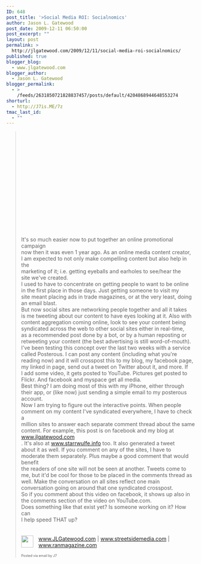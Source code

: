 ```yaml
---
ID: 648
post_title: '>Social Media ROI: Socialnomics'
author: Jason L. Gatewood
post_date: 2009-12-11 06:50:00
post_excerpt: ""
layout: post
permalink: >
  http://jlgatewood.com/2009/12/11/social-media-roi-socialnomics/
published: true
blogger_blog:
  - www.jlgatewood.com
blogger_author:
  - Jason L. Gatewood
blogger_permalink:
  - >
    /feeds/2631850721828837457/posts/default/4204868944648553274
shorturl:
  - http://J7is.ME/7z
tmac_last_id:
  - ""
---
```

><object height="280" width="400"><param name="movie" value="http://www.youtube.com/v/ypmfs3z8esI&hl=en&fs=1" /><param name="wmode" value="window" /><param name="allowFullScreen" value="true" /><param name="allowscriptaccess" value="always" /><embed src="http://www.youtube.com/v/ypmfs3z8esI&hl=en&fs=1" type="application/x-shockwave-flash" allowfullscreen="true" allowscriptaccess="always" height="280" wmode="window" width="400"></embed></object><br />It's so much easier now to put together an online promotional campaign <br />now then it was even 1 year ago. As an online media content creator, <br />I am expected to not only make compelling content but also help in the <br />marketing of it; i.e. getting eyeballs and earholes to see/hear the <br />site we've created. <br />I used to have to concentrate on getting people to want to be online <br />in the first place in those days. Just getting someone to visit my <br />site meant placing ads in trade magazines, or at the very least, doing <br />an email blast. <br />But now social sites are networking people together and all it takes <br />is me tweeting about our content to have eyes looking at it. Also with <br />content aggregation coming online, look to see your content being <br />syndicated across the web to other social sites either in real-time, <br />as a recommended post done by a bot, or by a human reposting or <br />retweeting your content (the best advertising is still word-of-mouth). <br />I've been testing this concept over the last two weeks with a service <br />called Posterous. I can post any content (including what you're <br />reading now) and it will crosspost this to my blog, my facebook page, <br />my linked in page, send out a tweet on Twitter about it, and more. If <br />I add some video, it gets posted to YouTube. Pictures get posted to <br />Flickr. And facebook and myspace get all media. <br />Best thing? I am doing most of this with my iPhone, either through <br />their app, or (like now) just sending a simple email to my posterous <br />account. <br />Now I am trying to figure out the interactive points. When people <br />comment on my content I've syndicated everywhere, I have to check a <br />million sites to answer each separate comment thread about the same <br />content. For example, this post is on facebook and my blog at <br /><a href="http://www.jlgatewood.com/">www.jlgatewood.com</a> <br />. It's also at www.starrwulfe.info too. It also generated a tweet <br />about it as well. If you comment on any of the sites, I have to <br />moderate them separately. Plus maybe a good comment that would benefit <br />the readers of one site will not be seen at another. Tweets come to <br />me, but it'd be cool for those to be placed in the comments thread as <br />well. Make the conversation on all sites reflect one main <br />conversation going on around that one syndicated crosspost. <br />So if you comment about this video on facebook, it shows up also in <br />the comments section of the video on YouTube.com. <br />Does something like that exist yet? Is someone working on it? How can <br />I help speed THAT up?<br /><br /><br /><a href="http://www.jlgatewood.com/wp-content/uploads/2012/01/avatar32.jpg" style="clear: left; float: left; margin-bottom: 1em; margin-right: 1em;"><img border="0" height="32" src="http://www.jlgatewood.com/wp-content/uploads/2012/01/avatar32.jpg" width="32" /></a><a href="http://www.jlgatewood.com/">www.JLGatewood.com</a> | <a href="http://www.streetsidemedia.com/">www.streetsidemedia.com</a> | <a href="http://www.ranmagazine.com/">www.ranmagazine.com</a>      <br /><div style="font-size: 9px;">Posted via email by J7  <br /></div>